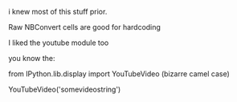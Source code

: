i knew most of this stuff prior.

Raw NBConvert cells are good for hardcoding

I liked the youtube module too

you know the:

from IPython.lib.display import YouTubeVideo (bizarre camel case)

YouTubeVideo('somevideostring')

